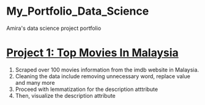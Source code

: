 # My_Portfolio_Data_Science
Amira's data science project portfolio

# [Project 1: Top Movies In Malaysia](https://github.com/NajihaAmira/Top-Movies-Malaysia/blob/da100dea0e4f866aa562c4525c6bf427773f194c/Project_GROUP_8_Top_Movies%20(2).ipynb)
1) Scraped over 100 movies information from the imdb website in Malaysia. 
2) Cleaning the data include removing unnecessary word, replace value and many more
3) Proceed with lemmatization for the description atttribute
4) Then, visualize the description attribute
